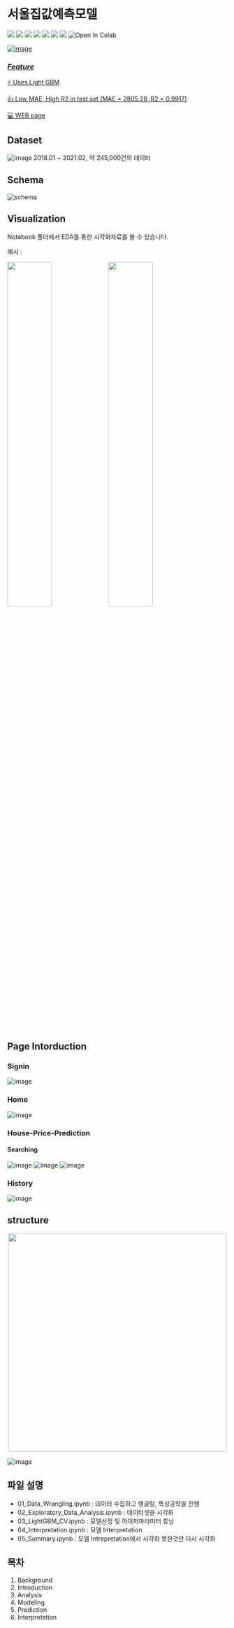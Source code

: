 # 서울집값예측모델

<img src="https://img.shields.io/badge/Flask-000000?style=flat-square&logo=flask&logoColor=white"/>  <img src="https://img.shields.io/badge/html-E34F26?style=flat-square&logo=html5&logoColor=white"/>  <img src="https://img.shields.io/badge/css-1572B6?style=flat-square&logo=css3&logoColor=white"/>  <img src="https://img.shields.io/badge/Bootstrap-7952B3?style=flat-square&logo=Bootstrap&logoColor=white"/>  <img src="https://img.shields.io/badge/Heroku-430098?style=flat-square&logo=Heroku&logoColor=white"/>  <img src="https://img.shields.io/badge/PostgreSQL-336791?style=flat-square&logo=PostgreSQL&logoColor=white"/> <img src="https://img.shields.io/badge/LigtGBM-F96F29?style=flat-square&logo=Microsoft&logoColor=white"/>  <img src="https://colab.research.google.com/assets/colab-badge.svg" alt="Open In Colab"/></a><a href="https://colab.research.google.com/github/MINED30/House_price_prediction_LGBM/blob/main/notebook/05_Summary.ipynb" target="_parent\">
  
![image](https://user-images.githubusercontent.com/73981982/108994263-e6af5680-76de-11eb-99db-5d48fcb65172.png)

### *Feature*         

:zap: Uses Light GBM 

:thumbsup: Low MAE, High R2 in test set (MAE = 2805.28, R2 = 0.9917)

:computer:  [WEB page](https://house-predction.herokuapp.com/)



## Dataset
![image](https://user-images.githubusercontent.com/73981982/116913564-9d522900-ac84-11eb-9f85-0919af5f92f9.png)
2018.01 ~ 2021.02, 약 245,000건의 데이터

## Schema
![schema](https://user-images.githubusercontent.com/73981982/112970972-b64d5300-9189-11eb-96ec-54df609c7be0.png)

## Visualization
Notebook 폴더에서 EDA를 통한 시각화자료를 볼 수 있습니다.

예시 :

<img src="https://user-images.githubusercontent.com/73981982/116913901-020d8380-ac85-11eb-99ca-09f7a7420a30.png" width="45%"/> <img src="https://user-images.githubusercontent.com/73981982/116914333-91b33200-ac85-11eb-930c-2049432df032.png" width="45%"/>


## Page Intorduction
### Signin
![image](https://user-images.githubusercontent.com/73981982/112858672-0d511a80-90ed-11eb-88e3-58b6f6db118a.png)

### Home
![image](https://user-images.githubusercontent.com/73981982/112859018-66b94980-90ed-11eb-99e3-950eff378bff.png)

### House-Price-Prediction
#### Searching
![image](https://user-images.githubusercontent.com/73981982/112859396-c0217880-90ed-11eb-8072-175a9f24ac9c.png)
![image](https://user-images.githubusercontent.com/73981982/112859970-58b7f880-90ee-11eb-83f4-f14d8307625b.png)
![image](https://user-images.githubusercontent.com/73981982/112860012-64a3ba80-90ee-11eb-9dc9-75a0cc5fb5de.png)

### History
![image](https://user-images.githubusercontent.com/73981982/112860358-b5b3ae80-90ee-11eb-9b83-fd53b593ffaf.png)




## structure
<center><img src="https://user-images.githubusercontent.com/73981982/112858380-c400cb00-90ec-11eb-8bc0-8c1145a5b041.png" width="500"></center>


![image](https://user-images.githubusercontent.com/73981982/108994263-e6af5680-76de-11eb-99db-5d48fcb65172.png)


## 파일 설명
- 01_Data_Wrangling.ipynb : 데이터 수집하고 랭글링, 특성공학을 진행
- 02_Exploratory_Data_Analysis.ipynb : 데이터셋을 시각화
- 03_LightGBM_CV.ipynb : 모델선정 및 하이퍼파라미터 튜닝
- 04_Interpretation.ipynb : 모델 Interpretation
- 05_Summary.ipynb : 모델 Intrepretation에서 시각화 못한것만 다시 시각화

## 목차
1. Background
2. Introduction
3. Analysis
4. Modeling
5. Prediction
6. Interpretation

